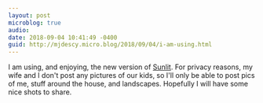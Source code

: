 ```yaml
---
layout: post
microblog: true
audio: 
date: 2018-09-04 10:41:49 -0400
guid: http://mjdescy.micro.blog/2018/09/04/i-am-using.html
---
```

I am using, and enjoying, the new version of [Sunlit](https://itunes.apple.com/us/app/sunlit/id1334727769?mt=8). For privacy reasons, my wife and I don't post any pictures of our kids, so I'll only be able to post pics of me, stuff around the house, and landscapes. Hopefully I will have some nice shots to share.
